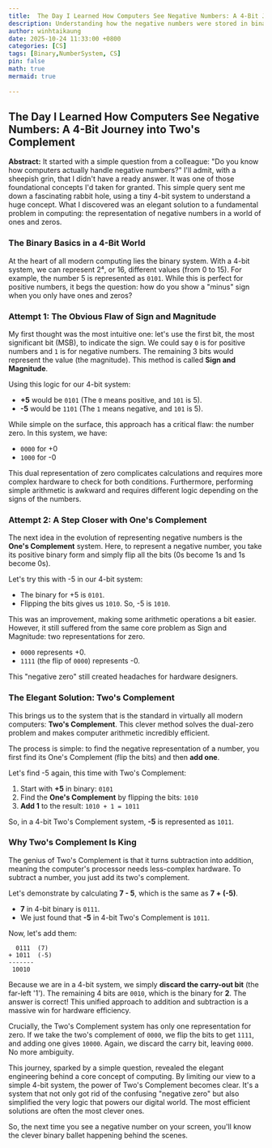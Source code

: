 ```yaml
---
title:  The Day I Learned How Computers See Negative Numbers: A 4-Bit Journey into Two's Complement
description: Understanding how the negative numbers were stored in binary system. 
author: winhtaikaung 
date: 2025-10-24 11:33:00 +0800
categories: [CS]
tags: [Binary,NumberSystem, CS]
pin: false
math: true
mermaid: true
 
---
```


## The Day I Learned How Computers See Negative Numbers: A 4-Bit Journey into Two's Complement

**Abstract:** It started with a simple question from a colleague: "Do you know how computers actually handle negative numbers?" I'll admit, with a sheepish grin, that I didn't have a ready answer. It was one of those foundational concepts I'd taken for granted. This simple query sent me down a fascinating rabbit hole, using a tiny 4-bit system to understand a huge concept. What I discovered was an elegant solution to a fundamental problem in computing: the representation of negative numbers in a world of ones and zeros.

### The Binary Basics in a 4-Bit World

At the heart of all modern computing lies the binary system. With a 4-bit system, we can represent 2⁴, or 16, different values (from 0 to 15). For example, the number 5 is represented as `0101`. While this is perfect for positive numbers, it begs the question: how do you show a "minus" sign when you only have ones and zeros?

### Attempt 1: The Obvious Flaw of Sign and Magnitude

My first thought was the most intuitive one: let's use the first bit, the most significant bit (MSB), to indicate the sign. We could say `0` is for positive numbers and `1` is for negative numbers. The remaining 3 bits would represent the value (the magnitude). This method is called **Sign and Magnitude**.

Using this logic for our 4-bit system:
*   **+5** would be `0101` (The `0` means positive, and `101` is 5).
*   **-5** would be `1101` (The `1` means negative, and `101` is 5).

While simple on the surface, this approach has a critical flaw: the number zero. In this system, we have:
*   `0000` for +0
*   `1000` for -0

This dual representation of zero complicates calculations and requires more complex hardware to check for both conditions. Furthermore, performing simple arithmetic is awkward and requires different logic depending on the signs of the numbers.

### Attempt 2: A Step Closer with One's Complement

The next idea in the evolution of representing negative numbers is the **One's Complement** system. Here, to represent a negative number, you take its positive binary form and simply flip all the bits (0s become 1s and 1s become 0s).

Let's try this with -5 in our 4-bit system:
*   The binary for +5 is `0101`.
*   Flipping the bits gives us `1010`. So, -5 is `1010`.

This was an improvement, making some arithmetic operations a bit easier. However, it still suffered from the same core problem as Sign and Magnitude: two representations for zero.
*   `0000` represents +0.
*   `1111` (the flip of `0000`) represents -0.

This "negative zero" still created headaches for hardware designers.

### The Elegant Solution: Two's Complement

This brings us to the system that is the standard in virtually all modern computers: **Two's Complement**. This clever method solves the dual-zero problem and makes computer arithmetic incredibly efficient.

The process is simple: to find the negative representation of a number, you first find its One's Complement (flip the bits) and then **add one**.

Let's find -5 again, this time with Two's Complement:
1.  Start with **+5** in binary: `0101`
2.  Find the **One's Complement** by flipping the bits: `1010`
3.  **Add 1** to the result: `1010 + 1 = 1011`

So, in a 4-bit Two's Complement system, **-5** is represented as `1011`.

### Why Two's Complement Is King

The genius of Two's Complement is that it turns subtraction into addition, meaning the computer's processor needs less-complex hardware. To subtract a number, you just add its two's complement.

Let's demonstrate by calculating **7 - 5**, which is the same as **7 + (-5)**.

*   **7** in 4-bit binary is `0111`.
*   We just found that **-5** in 4-bit Two's Complement is `1011`.

Now, let's add them:

```
  0111  (7)
+ 1011  (-5)
-------
 10010
```

Because we are in a 4-bit system, we simply **discard the carry-out bit** (the far-left '1'). The remaining 4 bits are `0010`, which is the binary for **2**. The answer is correct! This unified approach to addition and subtraction is a massive win for hardware efficiency.

Crucially, the Two's Complement system has only one representation for zero. If we take the two's complement of `0000`, we flip the bits to get `1111`, and adding one gives `10000`. Again, we discard the carry bit, leaving `0000`. No more ambiguity.

This journey, sparked by a simple question, revealed the elegant engineering behind a core concept of computing. By limiting our view to a simple 4-bit system, the power of Two's Complement becomes clear. It's a system that not only got rid of the confusing "negative zero" but also simplified the very logic that powers our digital world. The most efficient solutions are often the most clever ones.

So, the next time you see a negative number on your screen, you'll know the clever binary ballet happening behind the scenes.